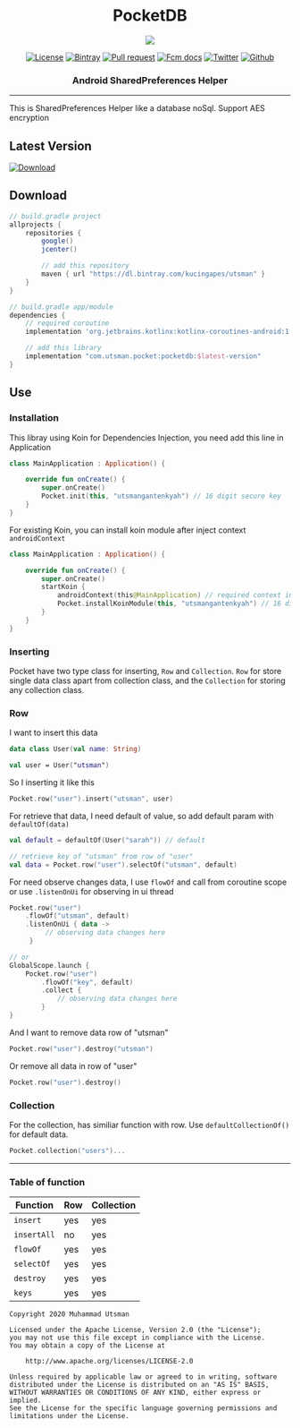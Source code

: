 <h1 align="center">
  PocketDB
</h1>

<p align="center">
  <img src="https://images.unsplash.com/photo-1560748526-881455a4e9b2?ixlib=rb-1.2.1&ixid=eyJhcHBfaWQiOjEyMDd9&auto=format&fit=crop&w=850&q=80"/>
</p>

<p align="center">
  <a href="LICENSE"><img alt="License" src="https://img.shields.io/badge/License-Apache%202.0-blue.svg"></a>
  <a href="https://bintray.com/kucingapes/utsman/com.utsman.pocket/1.0.9"><img alt="Bintray" src="https://api.bintray.com/packages/kucingapes/utsman/com.utsman.pocket/images/download.svg"></a>
  <a href="https://github.com/utsmannn/pocketdb/pulls"><img alt="Pull request" src="https://img.shields.io/badge/PRs-welcome-brightgreen.svg?style=flat"></a>
  <a href="https://developer.android.com/kotlin"><img alt="Fcm docs" src="https://img.shields.io/badge/Kotlin-Coroutine-orange?logo=kotlin&style=flat"></a>
  <a href="https://twitter.com/utsmannn"><img alt="Twitter" src="https://img.shields.io/twitter/follow/utsmannn"></a>
  <a href="https://github.com/utsmannn"><img alt="Github" src="https://img.shields.io/github/followers/utsmannn?label=follow&style=social"></a>
  <h3 align="center">Android SharedPreferences Helper</h3>
</p>

---

This is SharedPreferences Helper like a database noSql. Support AES encryption

## Latest Version
[ ![Download](https://api.bintray.com/packages/kucingapes/utsman/com.utsman.pocket/images/download.svg) ](https://bintray.com/kucingapes/utsman/com.utsman.pocket/_latestVersion)

## Download
```groovy
// build.gradle project
allprojects {
    repositories {
        google()
        jcenter()

        // add this repository
        maven { url "https://dl.bintray.com/kucingapes/utsman" }
    }
}

// build.gradle app/module
dependencies {
    // required coroutine
    implementation 'org.jetbrains.kotlinx:kotlinx-coroutines-android:1.3.8'

    // add this library
    implementation "com.utsman.pocket:pocketdb:$latest-version"
}
```

## Use
### Installation
This libray using Koin for Dependencies Injection, you need add this line in Application
```kotlin
class MainApplication : Application() {

    override fun onCreate() {
        super.onCreate()
        Pocket.init(this, "utsmangantenkyah") // 16 digit secure key
    }
}
```

For existing Koin, you can install koin module after inject context `androidContext`
```kotlin
class MainApplication : Application() {

    override fun onCreate() {
        super.onCreate()
        startKoin {
            androidContext(this@MainApplication) // required context injection
            Pocket.installKoinModule(this, "utsmangantenkyah") // 16 digit secure key
        }
    }
}
```

### Inserting
Pocket have two type class for inserting, `Row` and `Collection`. `Row` for store single data class apart from collection class, and the `Collection` for storing any collection class.

### Row
I want to insert this data
```kotlin
data class User(val name: String)

val user = User("utsman")
```

So I inserting it like this
```kotlin
Pocket.row("user").insert("utsman", user)
```

For retrieve that data, I need default of value, so add default param with `defaultOf(data)`
```kotlin
val default = defaultOf(User("sarah")) // default

// retrieve key of "utsman" from row of "user"
val data = Pocket.row("user").selectOf("utsman", default)
```

For need observe changes data, I use `flowOf` and call from coroutine scope or use `.listenOnUi` for observing in ui thread
```kotlin
Pocket.row("user")
    .flowOf("utsman", default)
    .listenOnUi { data ->
         // observing data changes here
     }

// or
GlobalScope.launch {
    Pocket.row("user")
        .flowOf("key", default)
        .collect {
            // observing data changes here
        }
}
```

And I want to remove data row of "utsman"
```kotlin
Pocket.row("user").destroy("utsman")
```

Or remove all data in row of "user"
```kotlin
Pocket.row("user").destroy()
```

### Collection
For the collection, has similiar function with row. Use `defaultCollectionOf()` for default data.
```kotlin
Pocket.collection("users")...
```

---

### Table of function
| Function | Row | Collection |
| --- | --- | --- |
| `insert` | yes | yes |
| `insertAll` | no | yes |
| `flowOf` | yes | yes |
| `selectOf` | yes | yes |
| `destroy` | yes | yes |
| `keys` | yes | yes |

```
Copyright 2020 Muhammad Utsman

Licensed under the Apache License, Version 2.0 (the "License");
you may not use this file except in compliance with the License.
You may obtain a copy of the License at

    http://www.apache.org/licenses/LICENSE-2.0

Unless required by applicable law or agreed to in writing, software
distributed under the License is distributed on an "AS IS" BASIS,
WITHOUT WARRANTIES OR CONDITIONS OF ANY KIND, either express or implied.
See the License for the specific language governing permissions and
limitations under the License.
```